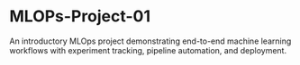 # MLOPs-Project-01
An introductory MLOps project demonstrating end-to-end machine learning workflows with experiment tracking, pipeline automation, and deployment.
